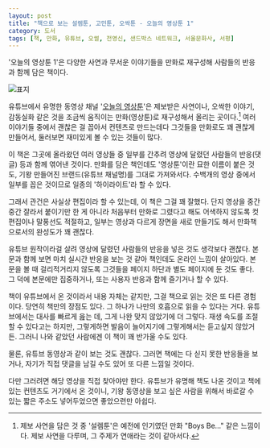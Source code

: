 ```yaml
---
layout: post
title: "책으로 보는 설렘툰, 고민툰, 오싹툰 - 오늘의 영상툰 1"
category: 도서
tags: [책, 만화, 유튜브, 오썰, 전영신, 샌드박스 네트워크, 서울문화사, 서평]
---
```


'오늘의 영상툰 1'은
다양한 사연과 무서운 이야기들을 만화로 재구성해 사람들의 반응과 함께 담은 책이다.

![표지](https://lh3.googleusercontent.com/kqPOgpmcdh3_efea8EfelxO907DleTSqTD4vlmGTPIAeqDfln2rocOvlQ8LlMiBuaw4ARmgOoLz1Xw=s480)

유튜브에서 유명한 동영상 채널 '[오늘의 영상툰](https://www.youtube.com/channel/UC5D5VhXj_9JWr3IskPYOEdA)'은
제보받은 사연이나, 오싹한 이야기, 감동실화 같은 것을
조금씩 움직이는 만화(영상툰)로 재구성해서 올리는 곳이다.[^1]
여러 이야기들 중에서 괜찮은 걸 꼽아서 컨텐츠로 만드는데다
그것들을 만화로도 꽤 괜찮게 만들어서,
둘러보면 재미있게 볼 수 있는 것들이 많다.

[^1]: 제보 사연을 담은 것 중 '설렘툰'은 예전에 인기였던 만화 "Boys Be..." 같은 느낌이다. 제보 사연을 다루며, 그 주제가 연애라는 것이 같아서다.

이 책은 그곳에 올라왔던 여러 영상들 중 일부를 간추려
영상에 달렸던 사람들의 반응(댓글) 등과 함께 엮어낸 것이다.
만화를 담은 책인데도 '영상툰'이란 묘한 이름이 붙은 것도,
기왕 만들어진 브랜드(유튜브 채널명)를 그대로 가져와서다.
수백개의 영상 중에서 일부를 꼽은 것이므로 일종의 '하이라이트'라 할 수 있다.

그래서 관건은 사실상 편집이라 할 수 있는데, 이 책은 그걸 꽤 잘했다.
단지 영상을 중간중간 잘라서 붙이기만 한 게 아니라
처음부터 만화로 그렸다고 해도 어색하지 않도록 컷 편집이나 말풍선도 적절하고,
일부는 영상과 다르게 장면을 새로 만들기도 해서
만화책으로서의 완성도가 꽤 괜찮다.

유튜브 원작이라걸 살려 영상에 달렸던 사람들의 반응을 넣은 것도 생각보다 괜찮다.
본문과 함께 보면 마치 실시간 반응을 보는 것 같아 책인데도 온라인 느낌이 살아있다.
본문을 볼 때 걸리적거리지 않도록 그것들을 페이지 하단과 별도 페이지에 둔 것도 좋다.
그 덕에 본문에만 집중하거나, 또는 사용자 반응과 함께 즐기거나 할 수 있다.

책이 유튜브에서 온 것이라서 내용 자체는 같지만,
그걸 책으로 읽는 것은 또 다른 경험이다.
당연히 책만의 장점도 있다.
그 하나가 나만의 호흡으로 읽을 수 있다는 거다.
유튜브에서는 대사를 빠르게 읊는 데, 그게 나완 맞지 않았기에 더 그렇다.
재생 속도를 조절할 수 있다고는 하지만, 그렇게하면 발음이 늘어지기에 그렇게해서는 듣고싶지 않았거든.
그러니 나와 같았던 사람에겐 이 책이 꽤 반가울 수도 있다.

물론, 유튜브 동영상과 같이 보는 것도 괜찮다.
그러면 책에는 다 싣지 못한 반응들을 보거나,
자기가 직접 댓글을 남길 수도 있어 또 다른 느낌일 것이다.

다만 그러려면 해당 영상을 직접 찾아야만 한다.
유튜브가 유명해 책도 나온 것이고
책에 있는 컨텐츠도 거기에서 온 것이니,
기왕 동영상을 보고 싶은 사람을 위해서
바로갈 수 있는 짧은 주소도 넣어두었으면 좋았으련만 아쉽다.
